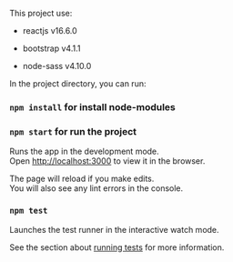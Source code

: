 This project use:


- reactjs v16.6.0

- bootstrap v4.1.1

- node-sass v4.10.0



In the project directory, you can run:



### `npm install` for install node-modules



### `npm start` for run the project


Runs the app in the development mode.<br>
Open [http://localhost:3000](http://localhost:3000) to view it in the browser.


The page will reload if you make edits.<br>
You will also see any lint errors in the console.



### `npm test`

Launches the test runner in the interactive watch mode.<br>

See the section about [running tests](https://facebook.github.io/create-react-app/docs/running-tests) for more information.
